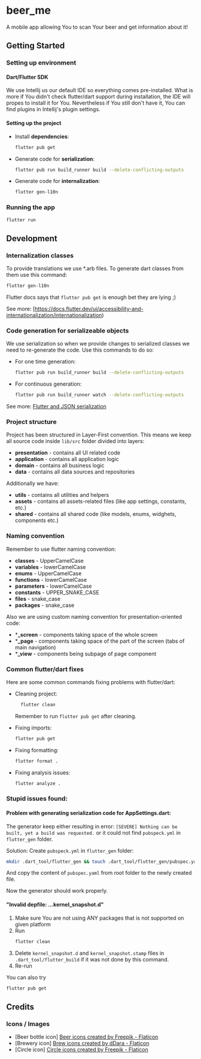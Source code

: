 # beer_me

A mobile app allowing You to scan Your beer and get information about it!

## Getting Started

### Setting up environment
#### Dart/Flutter SDK
We use Intellij us our default IDE so everything comes pre-installed.
What is more if You didn't check flutter/dart support during installation, the IDE will propes to install it for You.
Nevertheless if You still don't have it, You can find plugins in Intellij's plugin settings.

#### Setting up the project
- Install **dependencies**:
    ```bash
    flutter pub get
    ```
- Generate code for **serialization**:
    ```bash
    flutter pub run build_runner build --delete-conflicting-outputs
    ```
  
- Generate code for **internalization**:
    ```bash
    flutter gen-l10n
    ```
  
### Running the app
  ```bash
  flutter run
  ```

## Development

### Internalization classes
To provide translations we use *.arb files. To generate dart classes from them use this command:
```bash
flutter gen-l10n
```
Flutter docs says that `flutter pub get` is enough bet they are lying ;)

See more: [https://docs.flutter.dev/ui/accessibility-and-internationalization/internationalization)

### Code generation for serializeable objects

We use serialization so when we provide changes to serialized classes we need to re-generate the code.
Use this commands to do so:
    
- For one time generation:
    ```bash
    flutter pub run build_runner build --delete-conflicting-outputs
    ```
- For continuous generation:
    ```bash
    flutter pub run build_runner watch --delete-conflicting-outputs
    ```

See more: [Flutter and JSON serialization](https://docs.flutter.dev/data-and-backend/serialization/json)

### Project structure

Project has been structured in Layer-First convention.
This means we keep all source code inside `lib/src` folder divided into layers:
- **presentation** - contains all UI related code
- **application** - contains all application logic
- **domain** - contains all business logic
- **data** - contains all data sources and repositories

Additionally we have:
- **utils** - contains all utilities and helpers
- **assets** - contains all assets-related files (like app settings, constants, etc.)
- **shared** - contains all shared code (like models, enums, widghets, components etc.)

### Naming convention
Remember to use flutter naming convention:
- **classes** - UpperCamelCase
- **variables** - lowerCamelCase
- **enums** - UpperCamelCase
- **functions** - lowerCamelCase
- **parameters** - lowerCamelCase
- **constants** - UPPER_SNAKE_CASE
- **files** - snake_case
- **packages** - snake_case

Also we are using custom naming convention for presentation-oriented code:
- ***_screen** - components taking space of the whole screen
- ***_page** - components taking space of the part of the screen (tabs of main navigation)
- ***_view** - components being subpage of page component

### Common flutter/dart fixes

Here are some common commands fixing problems with flutter/dart:

- Cleaning project:
  ```bash
    flutter clean
    ```
  Remember to run `flutter pub get` after cleaning.

- Fixing imports:
    ```bash
    flutter pub get
    ```
- Fixing formatting:
    ```bash
    flutter format .
    ```
- Fixing analysis issues:
    ```bash
    flutter analyze .
    ```
  
### Stupid issues found:
#### Problem with generating serialization code for AppSettings.dart:
The generator keep either resulting in error: `[SEVERE] Nothing can be built, yet a build was requested.` or it could not find `pubspeck.yml` in `flutter_gen` folder.

Solution:
Create `pubspeck.yml` in `flutter_gen` folder:
```bash
mkdir .dart_tool/flutter_gen && touch .dart_tool/flutter_gen/pubspec.yaml
```

And copy the content of `pubspec.yaml` from root folder to the newly created file.

Now the generator should work properly.

#### "Invalid depfile: ...kernel_snapshot.d"

1. Make sure You are not using ANY packages that is not supported on given platform
2. Run 
    ```bash
    flutter clean
    ```
3. Delete `kernel_snapshot.d` and `kernel_snapshot.stamp` files in `.dart_tool/flutter_build` if it was not done by this command.
3. Re-run

You can also try 
```bash
flutter pub get
```

## Credits

### Icons / Images

- [Beer bottle icon] <a href="https://www.flaticon.com/free-icons/beer" title="beer icons">Beer icons created by Freepik - Flaticon</a>
- [Brewery icon] <a href="https://www.flaticon.com/free-icons/brew" title="brew icons">Brew icons created by dDara - Flaticon</a>
- [Circle icon] <a href="https://www.flaticon.com/free-icons/circle" title="circle icons">Circle icons created by Freepik - Flaticon</a>
